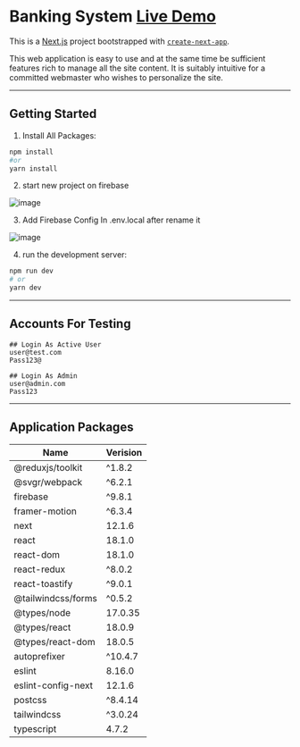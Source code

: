 # Banking System [Live Demo](http://banking-system-seven.vercel.app/)

This is a [Next.js](https://nextjs.org/) project bootstrapped with [`create-next-app`](https://github.com/vercel/next.js/tree/canary/packages/create-next-app).

This web application is easy to use and at the same time be sufficient features rich to manage all the site content. It is suitably intuitive for a committed webmaster who wishes to personalize the site.

---

## Getting Started

1. Install All Packages:

```bash
npm install
#or
yarn install
```

2. start new project on firebase

![image](https://user-images.githubusercontent.com/16215816/173336523-93c7974c-d012-4671-b06a-5b4a09b441c4.png)

3. Add Firebase Config In .env.local after rename it

![image](https://user-images.githubusercontent.com/16215816/173336101-a2363e0e-0243-405e-99ed-a84ba8ddd63a.png)

4. run the development server:

```bash
npm run dev
# or
yarn dev
```

---

## Accounts For Testing

```
## Login As Active User
user@test.com
Pass123@

## Login As Admin
user@admin.com
Pass123
```

---

## Application Packages

| Name               | Verision |
| ------------------ | -------- |
| @reduxjs/toolkit   | ^1.8.2   |
| @svgr/webpack      | ^6.2.1   |
| firebase           | ^9.8.1   |
| framer-motion      | ^6.3.4   |
| next               | 12.1.6   |
| react              | 18.1.0   |
| react-dom          | 18.1.0   |
| react-redux        | ^8.0.2   |
| react-toastify     | ^9.0.1   |
| @tailwindcss/forms | ^0.5.2   |
| @types/node        | 17.0.35  |
| @types/react       | 18.0.9   |
| @types/react-dom   | 18.0.5   |
| autoprefixer       | ^10.4.7  |
| eslint             | 8.16.0   |
| eslint-config-next | 12.1.6   |
| postcss            | ^8.4.14  |
| tailwindcss        | ^3.0.24  |
| typescript         | 4.7.2    |
